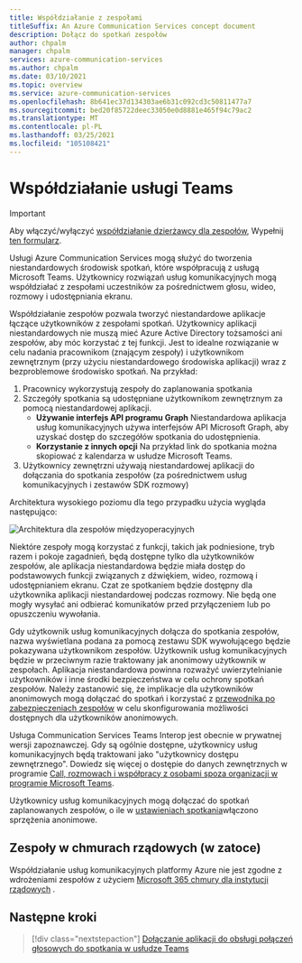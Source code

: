 ```yaml
---
title: Współdziałanie z zespołami
titleSuffix: An Azure Communication Services concept document
description: Dołącz do spotkań zespołów
author: chpalm
manager: chpalm
services: azure-communication-services
ms.author: chpalm
ms.date: 03/10/2021
ms.topic: overview
ms.service: azure-communication-services
ms.openlocfilehash: 8b641ec37d134303ae6b31c092cd3c50811477a7
ms.sourcegitcommit: bed20f85722deec33050e0d8881e465f94c79ac2
ms.translationtype: MT
ms.contentlocale: pl-PL
ms.lasthandoff: 03/25/2021
ms.locfileid: "105108421"
---
```

# <a name="teams-interoperability"></a>Współdziałanie usługi Teams

> [!IMPORTANT]
> Aby włączyć/wyłączyć [współdziałanie dzierżawcy dla zespołów](../concepts/teams-interop.md), Wypełnij [ten formularz](https://forms.office.com/Pages/ResponsePage.aspx?id=v4j5cvGGr0GRqy180BHbR21ouQM6BHtHiripswZoZsdURDQ5SUNQTElKR0VZU0VUU1hMOTBBMVhESS4u).

Usługi Azure Communication Services mogą służyć do tworzenia niestandardowych środowisk spotkań, które współpracują z usługą Microsoft Teams. Użytkownicy rozwiązań usług komunikacyjnych mogą współdziałać z zespołami uczestników za pośrednictwem głosu, wideo, rozmowy i udostępniania ekranu.

Współdziałanie zespołów pozwala tworzyć niestandardowe aplikacje łączące użytkowników z zespołami spotkań. Użytkownicy aplikacji niestandardowych nie muszą mieć Azure Active Directory tożsamości ani zespołów, aby móc korzystać z tej funkcji. Jest to idealne rozwiązanie w celu nadania pracownikom (znającym zespoły) i użytkownikom zewnętrznym (przy użyciu niestandardowego środowiska aplikacji) wraz z bezproblemowe środowisko spotkań. Na przykład:

1. Pracownicy wykorzystują zespoły do zaplanowania spotkania 
1. Szczegóły spotkania są udostępniane użytkownikom zewnętrznym za pomocą niestandardowej aplikacji.
   * **Używanie interfejs API programu Graph** Niestandardowa aplikacja usług komunikacyjnych używa interfejsów API Microsoft Graph, aby uzyskać dostęp do szczegółów spotkania do udostępnienia. 
   * **Korzystanie z innych opcji** Na przykład link do spotkania można skopiować z kalendarza w usłudze Microsoft Teams.
1. Użytkownicy zewnętrzni używają niestandardowej aplikacji do dołączania do spotkania zespołów (za pośrednictwem usług komunikacyjnych i zestawów SDK rozmowy)

Architektura wysokiego poziomu dla tego przypadku użycia wygląda następująco: 

![Architektura dla zespołów międzyoperacyjnych](./media/call-flows/teams-interop.png)

Niektóre zespoły mogą korzystać z funkcji, takich jak podniesione, tryb razem i pokoje zagadnień, będą dostępne tylko dla użytkowników zespołów, ale aplikacja niestandardowa będzie miała dostęp do podstawowych funkcji związanych z dźwiękiem, wideo, rozmową i udostępnianiem ekranu. Czat ze spotkaniem będzie dostępny dla użytkownika aplikacji niestandardowej podczas rozmowy. Nie będą one mogły wysyłać ani odbierać komunikatów przed przyłączeniem lub po opuszczeniu wywołania. 

Gdy użytkownik usług komunikacyjnych dołącza do spotkania zespołów, nazwa wyświetlana podana za pomocą zestawu SDK wywołującego będzie pokazywana użytkownikom zespołów. Użytkownik usług komunikacyjnych będzie w przeciwnym razie traktowany jak anonimowy użytkownik w zespołach.  Aplikacja niestandardowa powinna rozważyć uwierzytelnianie użytkowników i inne środki bezpieczeństwa w celu ochrony spotkań zespołów. Należy zastanowić się, że implikacje dla użytkowników anonimowych mogą dołączać do spotkań i korzystać z [przewodnika po zabezpieczeniach zespołów](/microsoftteams/teams-security-guide#addressing-threats-to-teams-meetings) w celu skonfigurowania możliwości dostępnych dla użytkowników anonimowych.

Usługa Communication Services Teams Interop jest obecnie w prywatnej wersji zapoznawczej. Gdy są ogólnie dostępne, użytkownicy usług komunikacyjnych będą traktowani jako "użytkownicy dostępu zewnętrznego". Dowiedz się więcej o dostępie do danych zewnętrznych w programie [Call, rozmowach i współpracy z osobami spoza organizacji w programie Microsoft Teams](/microsoftteams/communicate-with-users-from-other-organizations).

Użytkownicy usług komunikacyjnych mogą dołączać do spotkań zaplanowanych zespołów, o ile w [ustawieniach spotkania](/microsoftteams/meeting-settings-in-teams)włączono sprzężenia anonimowe.

## <a name="teams-in-government-clouds-gcc"></a>Zespoły w chmurach rządowych (w zatoce)
Współdziałanie usług komunikacyjnych platformy Azure nie jest zgodne z wdrożeniami zespołów z użyciem [Microsoft 365 chmury dla instytucji rządowych](/MicrosoftTeams/plan-for-government-gcc) . 

## <a name="next-steps"></a>Następne kroki

> [!div class="nextstepaction"]
> [Dołączanie aplikacji do obsługi połączeń głosowych do spotkania w usłudze Teams](../quickstarts/voice-video-calling/get-started-teams-interop.md)